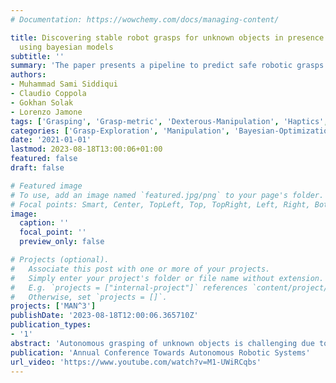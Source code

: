 ```yaml
---
# Documentation: https://wowchemy.com/docs/managing-content/

title: Discovering stable robot grasps for unknown objects in presence of uncertainty
  using bayesian models
subtitle: ''
summary: 'The paper presents a pipeline to predict safe robotic grasps of unknown objects using depth and tactile sensing. Three methods are compared to find optimal grasp points during tactile exploration - grid search, standard Bayesian Optimization, and Unscented Bayesian Optimization. Results show Unscented Bayesian Optimization provides higher confidence in discovering safe grasps with fewer exploratory observations. It converges faster to robust grasp points away from edges compared to other methods.'
authors:
- Muhammad Sami Siddiqui
- Claudio Coppola
- Gokhan Solak
- Lorenzo Jamone
tags: ['Grasping', 'Grasp-metric', 'Dexterous-Manipulation', 'Haptics', 'Manipulation', 'Tactile-Sensing']
categories: ['Grasp-Exploration', 'Manipulation', 'Bayesian-Optimization', 'Tactile-Sensing']
date: '2021-01-01'
lastmod: 2023-08-18T13:00:06+01:00
featured: false
draft: false

# Featured image
# To use, add an image named `featured.jpg/png` to your page's folder.
# Focal points: Smart, Center, TopLeft, Top, TopRight, Left, Right, BottomLeft, Bottom, BottomRight.
image:
  caption: ''
  focal_point: ''
  preview_only: false

# Projects (optional).
#   Associate this post with one or more of your projects.
#   Simply enter your project's folder or file name without extension.
#   E.g. `projects = ["internal-project"]` references `content/project/deep-learning/index.md`.
#   Otherwise, set `projects = []`.
projects: ['MAN^3']
publishDate: '2023-08-18T12:00:06.365710Z'
publication_types:
- '1'
abstract: 'Autonomous grasping of unknown objects is challenging due to the uncertainty in robotic sensing and action generation. This paper presents a pipeline for predicting a safe grasp in unknown objects using depth and tactile sensing. The main objective of the work is to explore haptically to maximise a given grasp metric, such that the probability of dropping the object after lifting from the surface is minimal. The performance of the uniform grid search method is compared with probabilistic methods (i.e. standard and unscented Bayesian Optimisation) to discover safe points. The results show that unscented Bayesian Optimisation provides better confidence in finding a safe grasp. This is demonstrated by observing optimum points being far from the edges and the exploration converging sooner than other methods in a limited number of exploratory observations.'
publication: 'Annual Conference Towards Autonomous Robotic Systems'
url_video: 'https://www.youtube.com/watch?v=M1-UWiRCqbs'
---
```

